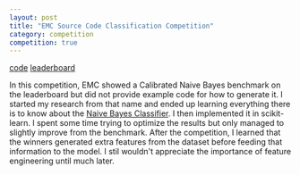 ```yaml
---
layout: post
title: "EMC Source Code Classification Competition"
category: competition
competition: true
---
```


[code](https://github.com/mrphilroth/kaggle-emc) [leaderboard](http://www.kaggle.com/c/emc-data-science/leaderboard)

In this competition, EMC showed a Calibrated Naive Bayes benchmark on
the leaderboard but did not provide example code for how to generate
it. I started my research from that name and ended up learning
everything there is to know about the [Naive Bayes
Classifier](http://en.wikipedia.org/wiki/Naive_Bayes_classifier). I
then implemented it in scikit-learn. I spent some time trying to
optimize the results but only managed to slightly improve from the
benchmark. After the competition, I learned that the winners generated
extra features from the dataset before feeding that information to the
model. I stil wouldn't appreciate the importance of feature
engineering until much later.
